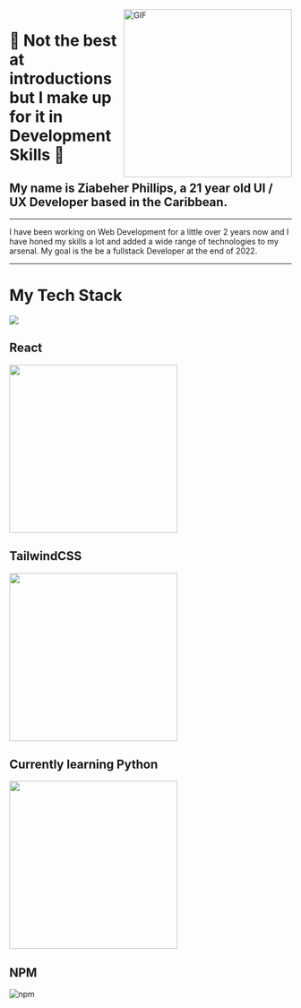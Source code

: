 <img align="right" width="300" alt="GIF" src="https://tenor.com/view/coding-gif-24297652.gif/">

# 🌌 Not the best at introductions but I make up for it in Development Skills 🙏

## My name is Ziabeher Phillips, a 21 year old UI / UX Developer based in the Caribbean.
---


I have been working on Web Development for a little over 2 years now and I have honed my skills a lot and added a wide range of technologies to my arsenal. My goal is the be a fullstack Developer at the end of 2022.

---

# My Tech Stack

<img src="https://www.pikpng.com/pngl/b/382-3820403_we-specialize-in-technologies-html-css-js-icons.png">

## React
<img width="300" src="https://user-images.githubusercontent.com/88985587/165334827-f8da69f3-5da0-4cee-8a56-5fa6745fda30.png">

## TailwindCSS
<img width="300" src="https://user-images.githubusercontent.com/88985587/165334365-f8b6e86b-a654-4dc4-886b-535a08eb25cd.png">

## Currently learning Python
<img width="300" src="https://user-images.githubusercontent.com/88985587/165336812-ad33b1cd-3890-4f29-b2e5-6c895e6307d0.png">

## NPM
![npm](https://user-images.githubusercontent.com/88985587/165336029-d29e02bb-9ae7-4c25-9d9c-2692b61656cc.png)
